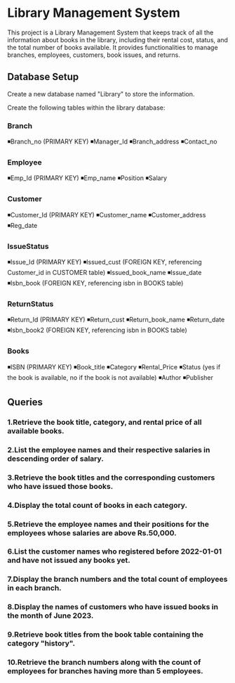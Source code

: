 # Library Management System
This project is a Library Management System that keeps track of all the information about books in the library, including their rental cost, status, and the total number of books available. It provides functionalities to manage branches, employees, customers, book issues, and returns.

## Database Setup
Create a new database named "Library" to store the information.

Create the following tables within the library database:

### Branch
  ◾Branch_no (PRIMARY KEY)
  ◾Manager_Id
  ◾Branch_address
  ◾Contact_no
### Employee
  ◾Emp_Id (PRIMARY KEY)
  ◾Emp_name
  ◾Position
  ◾Salary
### Customer
  ◾Customer_Id (PRIMARY KEY)
  ◾Customer_name
  ◾Customer_address
  ◾Reg_date
### IssueStatus
  ◾Issue_Id (PRIMARY KEY)
  ◾Issued_cust (FOREIGN KEY, referencing Customer_id in CUSTOMER table)
  ◾Issued_book_name
  ◾Issue_date
  ◾Isbn_book (FOREIGN KEY, referencing isbn in BOOKS table)
### ReturnStatus
  ◾Return_Id (PRIMARY KEY)
  ◾Return_cust
  ◾Return_book_name
  ◾Return_date
  ◾Isbn_book2 (FOREIGN KEY, referencing isbn in BOOKS table)
### Books
  ◾ISBN (PRIMARY KEY)
  ◾Book_title
  ◾Category
  ◾Rental_Price
  ◾Status (yes if the book is available, no if the book is not available)
  ◾Author
  ◾Publisher
## Queries
### 1.Retrieve the book title, category, and rental price of all available books.
### 2.List the employee names and their respective salaries in descending order of salary.
### 3.Retrieve the book titles and the corresponding customers who have issued those books.
### 4.Display the total count of books in each category.
### 5.Retrieve the employee names and their positions for the employees whose salaries are above Rs.50,000.
### 6.List the customer names who registered before 2022-01-01 and have not issued any books yet.
### 7.Display the branch numbers and the total count of employees in each branch.
### 8.Display the names of customers who have issued books in the month of June 2023.
### 9.Retrieve book titles from the book table containing the category "history".
### 10.Retrieve the branch numbers along with the count of employees for branches having more than 5 employees.

